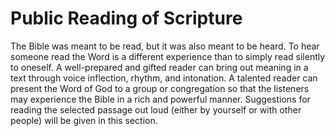 # Public Reading of Scripture

The Bible was meant to be read, but it was also meant to be heard. To hear
someone read the Word is a different experience than to simply read silently to
oneself. A well-prepared and gifted reader can bring out meaning in a text
through voice inflection, rhythm, and intonation. A talented reader can present
the Word of God to a group or congregation so that the listeners may experience
the Bible in a rich and powerful manner. Suggestions for reading the selected
passage out loud (either by yourself or with other people) will be given in
this section.
